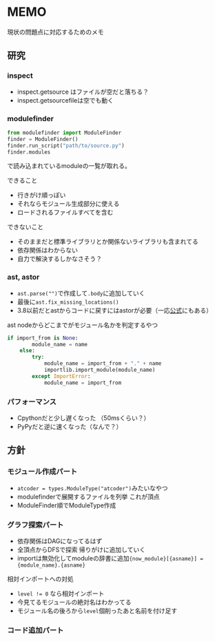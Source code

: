 # MEMO

現状の問題点に対応するためのメモ

## 研究

### inspect

* inspect.getsource はファイルが空だと落ちる？
* inspect.getsourcefileは空でも動く

### modulefinder

```python
from modulefinder import ModuleFinder
finder = ModuleFinder()
finder.run_script("path/to/source.py")
finder.modules
```
で読み込まれているmoduleの一覧が取れる。

できること
* 行きがけ順っぽい
* それならモジュール生成部分に使える
* ロードされるファイルすべてを含む

できないこと
* そのままだと標準ライブラリとか関係ないライブラリも含まれてる
* 依存関係はわからない
* 自力で解決するしかなさそう？

### ast, astor

* `ast.parse("")`で作成して`.body`に追加していく
* 最後に`ast.fix_missing_locations()`
* 3.8以前だとastからコードに戻すにはastorが必要（一応[公式](https://github.com/python/cpython/blob/3.7/Tools/parser/unparse.py)にもある）

ast nodeからどこまでがモジュール名かを判定するやつ

```python
if import_from is None:
        module_name = name
    else:
        try:
            module_name = import_from + "." + name
            importlib.import_module(module_name)
        except ImportError:
            module_name = import_from
```

### パフォーマンス

* Cpythonだと少し遅くなった （50msくらい？）
* PyPyだと逆に速くなった（なんで？）

## 方針
### モジュール作成パート

* `atcoder = types.ModuleType("atcoder")`みたいなやつ
* modulefinderで展開するファイルを列挙 これが頂点
* ModuleFinder順でModuleType作成

### グラフ探索パート

* 依存関係はDAGになってるはず
* 全頂点からDFSで探索 帰りがけに追加していく
* importは無効化してmoduleの辞書に追加`{now_module}[{asname}] = {module_name}.{asname}`


相対インポートへの対処

* `level != 0` なら相対インポート
* 今見てるモジュールの絶対名はわかってる
* モジュール名の後ろから`level`個削ったあと名前を付け足す

### コード追加パート
